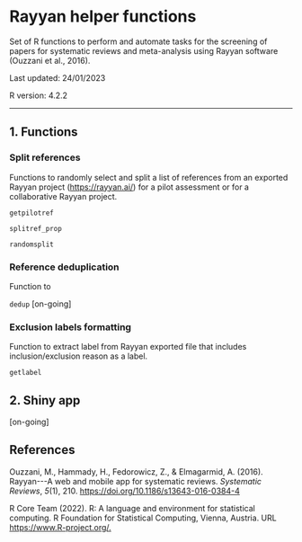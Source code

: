 # Rayyan helper functions

Set of R functions to perform and automate tasks for the screening of papers for systematic reviews and meta-analysis using Rayyan software (Ouzzani et al., 2016).

Last updated: 24/01/2023

R version: 4.2.2

------------------------------------------------------------------------

## 1. Functions

### Split references

Functions to randomly select and split a list of references from an exported Rayyan project (<https://rayyan.ai/>) for a pilot assessment or for a collaborative Rayyan project.

`getpilotref`

`splitref_prop`

`randomsplit`

### Reference deduplication

Function to

`dedup` [on-going]

### Exclusion labels formatting

Function to extract label from Rayyan exported file that includes inclusion/exclusion reason as a label.

`getlabel`

## 2. Shiny app

[on-going]

## References

Ouzzani, M., Hammady, H., Fedorowicz, Z., & Elmagarmid, A. (2016). Rayyan---A web and mobile app for systematic reviews. *Systematic Reviews*, *5*(1), 210. <https://doi.org/10.1186/s13643-016-0384-4>

R Core Team (2022). R: A language and environment for statistical computing. R Foundation for Statistical Computing, Vienna, Austria. URL <https://www.R-project.org/.>

